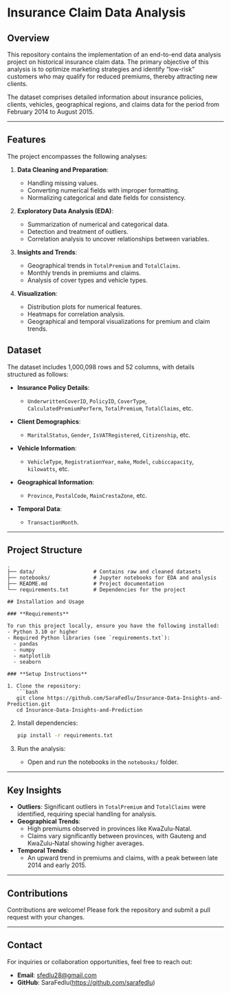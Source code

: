 # Insurance Claim Data Analysis

## Overview

This repository contains the implementation of an end-to-end data analysis project on historical insurance claim data. The primary objective of this analysis is to optimize marketing strategies and identify “low-risk” customers who may qualify for reduced premiums, thereby attracting new clients. 

The dataset comprises detailed information about insurance policies, clients, vehicles, geographical regions, and claims data for the period from February 2014 to August 2015.

---

## Features

The project encompasses the following analyses:
1. **Data Cleaning and Preparation**:
   - Handling missing values.
   - Converting numerical fields with improper formatting.
   - Normalizing categorical and date fields for consistency.

2. **Exploratory Data Analysis (EDA)**:
   - Summarization of numerical and categorical data.
   - Detection and treatment of outliers.
   - Correlation analysis to uncover relationships between variables.

3. **Insights and Trends**:
   - Geographical trends in `TotalPremium` and `TotalClaims`.
   - Monthly trends in premiums and claims.
   - Analysis of cover types and vehicle types.

4. **Visualization**:
   - Distribution plots for numerical features.
   - Heatmaps for correlation analysis.
   - Geographical and temporal visualizations for premium and claim trends.


## Dataset

The dataset includes 1,000,098 rows and 52 columns, with details structured as follows:

- **Insurance Policy Details**:
  - `UnderwrittenCoverID`, `PolicyID`, `CoverType`, `CalculatedPremiumPerTerm`, `TotalPremium`, `TotalClaims`, etc.

- **Client Demographics**:
  - `MaritalStatus`, `Gender`, `IsVATRegistered`, `Citizenship`, etc.

- **Vehicle Information**:
  - `VehicleType`, `RegistrationYear`, `make`, `Model`, `cubiccapacity`, `kilowatts`, etc.

- **Geographical Information**:
  - `Province`, `PostalCode`, `MainCrestaZone`, etc.

- **Temporal Data**:
  - `TransactionMonth`.

---

## Project Structure

```plaintext
.
├── data/                   # Contains raw and cleaned datasets
├── notebooks/              # Jupyter notebooks for EDA and analysis
├── README.md               # Project documentation
└── requirements.txt        # Dependencies for the project

## Installation and Usage

### **Requirements**

To run this project locally, ensure you have the following installed:
- Python 3.10 or higher
- Required Python libraries (see `requirements.txt`):
  - pandas
  - numpy
  - matplotlib
  - seaborn

### **Setup Instructions**

1. Clone the repository:
   ```bash
   git clone https://github.com/SaraFedlu/Insurance-Data-Insights-and-Prediction.git
   cd Insurance-Data-Insights-and-Prediction
   ```

2. Install dependencies:
   ```bash
   pip install -r requirements.txt
   ```

3. Run the analysis:
   - Open and run the notebooks in the `notebooks/` folder.

---

## Key Insights

- **Outliers**: Significant outliers in `TotalPremium` and `TotalClaims` were identified, requiring special handling for analysis.
- **Geographical Trends**:
  - High premiums observed in provinces like KwaZulu-Natal.
  - Claims vary significantly between provinces, with Gauteng and KwaZulu-Natal showing higher averages.
- **Temporal Trends**:
  - An upward trend in premiums and claims, with a peak between late 2014 and early 2015.

---

## Contributions

Contributions are welcome! Please fork the repository and submit a pull request with your changes.

---

## Contact

For inquiries or collaboration opportunities, feel free to reach out:
- **Email**: sfedlu28@gmail.com
- **GitHub**: SaraFedlu(https://github.com/sarafedlu)
